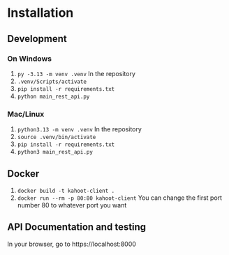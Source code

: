 # Installation

## Development

### On Windows
1. `py -3.13 -m venv .venv`
In the repository
2. `.venv/Scripts/activate`
3. `pip install -r requirements.txt`
4. `python main_rest_api.py`


### Mac/Linux
1. `python3.13 -m venv .venv`
In the repository
2. `source .venv/bin/activate`
3. `pip install -r requirements.txt`
4. `python3 main_rest_api.py`

## Docker
1. `docker build -t kahoot-client .`
2. `docker run --rm -p 80:80 kahoot-client`
You can change the first port number 80 to whatever port you want

## API Documentation and testing
In your browser, go to https://localhost:8000
